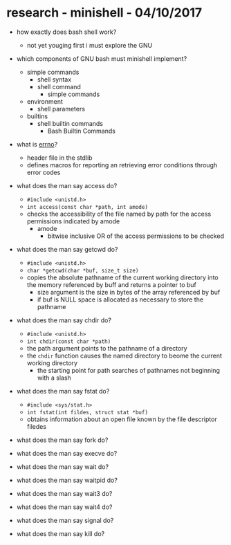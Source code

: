 # research - minishell - 04/10/2017

* how exactly does bash shell work?
	* not yet youging first i must explore the GNU

* which components of GNU bash must minishell implement?
	* simple commands
		* shell syntax
		* shell command
			* simple commands
	* environment
		* shell parameters
	* builtins
		* shell builtin commands 
			* Bash Builtin Commands

* what is [errno](https://en.wikipedia.org/wiki/Errno.h)?
	* header file in the stdlib
	* defines macros for reporting an retrieving error conditions through error codes 

* what does the man say access do?
	* `#include <unistd.h>`
	* `int access(const char *path, int amode)`
	* checks the accessibility of the file named by path for the access permissions indicated by amode
		* amode
			* bitwise inclusive OR of the access permissions to be checked

* what does the man say getcwd do?
	* `#include <unistd.h>`
	* `char *getcwd(char *buf, size_t size)`
	* copies the absolute pathname of the current working directory into the memory referenced by buff and returns a pointer to buf
		* size argument is the size in bytes of the array referenced by buf
		* if buf is NULL space is allocated as necessary to store the pathname

* what does the man say chdir do?
	* `#include <unistd.h>`
	* `int chdir(const char *path)`
	* the path argument points to the pathname of a directory
	* the `chdir` function causes the named directory to beome the current working directory
		* the starting point for path searches of pathnames not beginning with a slash

* what does the man say fstat do?
	* `#include <sys/stat.h>`
	* `int fstat(int fildes, struct stat *buf)`
	* obtains information about an open file known by the file descriptor filedes

* what does the man say fork do?

* what does the man say execve do?

* what does the man say wait do?

* what does the man say waitpid do?

* what does the man say wait3 do?

* what does the man say wait4 do?

* what does the man say signal do?

* what does the man say kill do?


